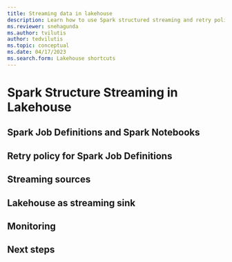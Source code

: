 ```yaml
---
title: Streaming data in lakehouse
description: Learn how to use Spark structured streaming and retry policy to set up streaming jobs.
ms.reviewer: snehagunda
ms.author: tvilutis
author: tedvilutis
ms.topic: conceptual
ms.date: 04/17/2023
ms.search.form: Lakehouse shortcuts
---
```


# Spark Structure Streaming in Lakehouse

## Spark Job Definitions and Spark Notebooks

## Retry policy for Spark Job Definitions

## Streaming sources

## Lakehouse as streaming sink

## Monitoring

## Next steps



